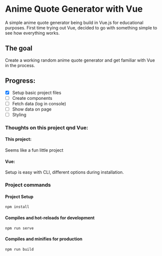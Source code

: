 # Anime Quote Generator with Vue
A simple anime quote generator being build in Vue.js for educational purposes. 
First time trying out Vue, decided to go with something simple to see how everything works.

## The goal
Create a working random anime quote generator and get familiar with Vue in the process.

## Progress:
- [x] Setup basic project files
- [ ] Create components
- [ ] Fetch data (log in console)
- [ ] Show data on page
- [ ] Styling

### Thoughts on this project qnd Vue:

#### This project:
Seems like a fun little project

#### Vue:
Setup is easy with CLI, different options during installation.

### Project commands
#### Project Setup
```
npm install
```
#### Compiles and hot-reloads for development
```
npm run serve
```
#### Compiles and minifies for production
```
npm run build
```
